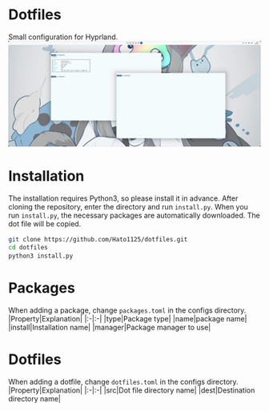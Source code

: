 # Dotfiles
Small configuration for Hyprland.
![Desktop](assets/desktop.webp)

# Installation
The installation requires Python3, so please install it in advance.
After cloning the repository, enter the directory and run `install.py`.
When you run `install.py`, the necessary packages are automatically downloaded.
The dot file will be copied.
```bash
git clone https://github.com/Hato1125/dotfiles.git
cd dotfiles
python3 install.py
```

# Packages
When adding a package, change `packages.toml` in the configs directory.
|Property|Explanation|
|:-|:-|
|type|Package type|
|name|package name|
|install|Installation name|
|manager|Package manager to use|

# Dotfiles
When adding a dotfile, change `dotfiles.toml` in the configs directory.
|Property|Explanation|
|:-|:-|
|src|Dot file directory name|
|dest|Destination directory name|
